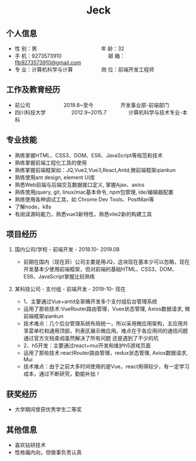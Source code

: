 <center>
     <h1>Jeck</h1>
 </center>

## 个人信息 

* 性 别：男&emsp;&emsp;&emsp;&emsp;&emsp;&emsp;&emsp;&emsp;&emsp;&emsp;&emsp;&emsp;&ensp;年 龄：32  
* 手 机：9273573910 &emsp;&emsp;&emsp;&emsp;&emsp;&emsp;&ensp;&emsp;&emsp;  邮 箱：flb9273573910@gmail.com   
* 专 业：计算机科学与计算 &emsp;&emsp;&emsp;&emsp;&emsp; 岗 位：前端开发工程师

## 工作及教育经历

* 前公司&emsp;&emsp;&emsp;&emsp;&emsp;&emsp;&ensp;2019.8~至今&emsp;&emsp;&emsp;&emsp;&emsp; 开发事业部-前端部门       
* 四川科技大学&emsp;&emsp;&emsp;&emsp;&emsp;2012.9~2015.7&emsp;&emsp;&emsp;&emsp; 计算机科学与技术专业-本科         

## 专业技能

* 熟练掌握HTML、CSS3、DOM、ES6、JavaScript等规范和技术
* 熟练掌握前端工程化工具的使用
* 熟练掌握前端框架如：JQ,Vue2,Vue3,React,Antd,微前端框架qiankun
* 熟练使用ant design, element UI库
* 熟悉Web前端与后端交互数据接口定义, 掌握Ajax、axios
* 熟练使用jquery, git, linux/mac基本命令, npm包管理, ide/编辑器配置
* 熟练使用各种调试工具，如 Chrome Dev Tools、PostMan等
* 了解node，k8s
* 有阅读源码能力，熟悉vue3新特性，熟悉vite2新的构建工具

## 项目经历

1. 国内公司/学校 - 前端开发  - 2018.10- 2019.08
    * 前期在国内（现在菲）公司主要是用JQ，这块现在基本少可以忽略，现在开发基本少使用前端框架，但对前端的基础HTML、CSS3、DOM、ES6、JavaScript掌握比较熟练

2. 某科技公司 - 支付组 - 前端开发 - 2019-10- 现在
    * 1、主要通过Vue+antd全家桶开发多个支付组后台管理系统
    * 运用了那些技术:VueRouter路由管理，Vuex状态管理, Axios数据请求, 微前端框架qiankun
    * 技术难点：几个后台管理系统布局统一，所以采用微应用架构，主应用共享菜单栏和通用顶部，列表区展示微应用。难点在于各应用间的通信问题
            通过官方文档查阅虽然解决了所有问题 还是遇到了不少的坑
    * 2、h5开发：主要通过react+mui开发和维护h5游戏页面
    * 运用了那些技术:reactRouter路由管理，redux状态管理, Axios数据请求, Mui
    * 技术难点：由于之前大多时间使用的是Vue，react用得较少，有一定学习成本，通过不断研究，勤能补拙！
## 获奖经历
* 大学期间曾获优秀学生二等奖

## 其他信息 
* 喜欢钻研技术
* 性格偏内向，但做事负责认真
